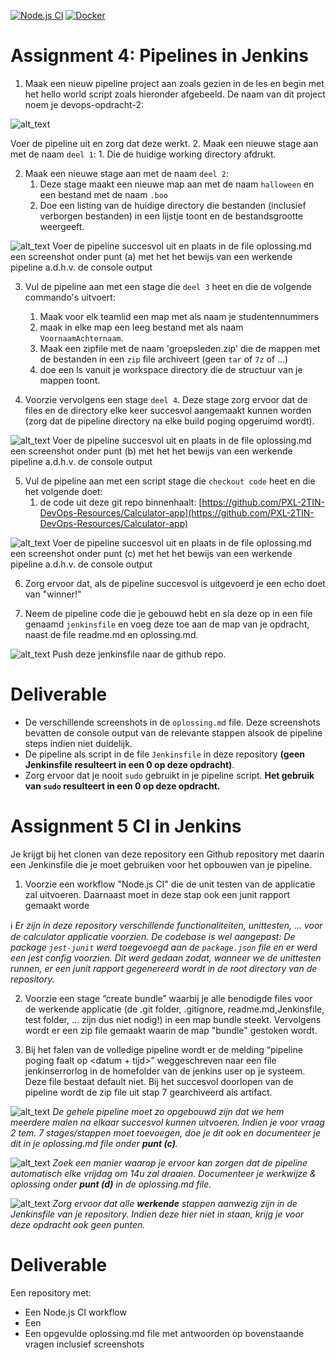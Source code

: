 <ADD badge here>

[![Node.js CI](https://github.com/PXL-2TIN-Devops-2425/calculator-app-finished-Maarten/actions/workflows/node.js.yml/badge.svg)](https://github.com/PXL-2TIN-Devops-2425/calculator-app-finished-Maarten/actions/workflows/node.js.yml)
[![Docker](https://github.com/PXL-2TIN-Devops-2425/calculator-app-finished-Maarten/actions/workflows/docker-publish.yml/badge.svg)](https://github.com/PXL-2TIN-Devops-2425/calculator-app-finished-Maarten/actions/workflows/docker-publish.yml)

# Assignment 4: Pipelines in Jenkins


1. Maak een nieuw pipeline project aan zoals gezien in de les en begin met het hello world script zoals hieronder afgebeeld. De naam van dit project noem je devops-opdracht-2:

![alt_text](https://i.imgur.com/rnoMFXT.png "image_tooltip")

Voer de pipeline uit en zorg dat deze werkt.
2. Maak een nieuwe stage aan met de naam `deel 1`:
    1. Die de huidige working directory afdrukt.
    
2. Maak een nieuwe stage aan met de naam `deel 2`:
    1. Deze stage maakt een nieuwe map aan met de naam `halloween` en een bestand met de naam `.boo`
    2. Doe een listing van de huidige directory die bestanden (inclusief verborgen bestanden) in een lijstje toont en de bestandsgrootte weergeeft.

![alt_text](https://i.imgur.com/Hv9jkZE.png "image_tooltip")
Voer de pipeline succesvol uit en plaats in de file oplossing.md een screenshot onder punt (a) met het het bewijs van een werkende pipeline a.d.h.v. de console output

3. Vul de pipeline aan met een stage die `deel 3` heet en die de volgende commando's uitvoert:
    1. Maak voor elk teamlid een map met als naam je studentennummers
    2. maak in elke map een leeg bestand met als naam `VoornaamAchternaam`.
    3. Maak een zipfile met de naam 'groepsleden.zip' die de mappen met de bestanden in een `zip` file archiveert (geen `tar` of `7z` of ...)
    4. doe een ls vanuit je workspace directory die de structuur van je mappen toont.
 
 4. Voorzie vervolgens een stage  `deel 4`. Deze stage zorg ervoor dat de files en de directory elke keer succesvol aangemaakt kunnen worden (zorg dat de pipeline directory na elke build poging opgeruimd wordt).

![alt_text](https://i.imgur.com/Hv9jkZE.png "image_tooltip")
Voer de pipeline succesvol uit en plaats in de file oplossing.md een screenshot onder punt (b) met het het bewijs van een werkende pipeline a.d.h.v. de console output

5. Vul de pipeline aan met een script stage die  `checkout code` heet en die het volgende doet:
    1. de code uit deze git repo binnenhaalt: [https://github.com/PXL-2TIN-DevOps-Resources/Calculator-app](https://github.com/PXL-2TIN-DevOps-Resources/Calculator-app)

![alt_text](https://i.imgur.com/Hv9jkZE.png "image_tooltip")
Voer de pipeline succesvol uit en plaats in de file oplossing.md een screenshot onder punt (c) met het het bewijs van een werkende pipeline a.d.h.v. de console output

6. Zorg ervoor dat, als de pipeline succesvol is uitgevoerd je een echo doet van "winner!"

7. Neem de pipeline code die je gebouwd hebt en sla deze op in een file genaamd `jenkinsfile` en voeg deze toe aan de map van je opdracht, naast de file readme.md en oplossing.md.

![alt_text](https://i.imgur.com/Hv9jkZE.png "image_tooltip")
Push deze jenkinsfile naar de github repo.

# Deliverable
- De verschillende screenshots in de `oplossing.md` file. Deze screenshots bevatten de console output van de relevante stappen alsook de pipeline steps indien niet duidelijk.
- De pipeline als script in de file `Jenkinsfile` in deze repository **(geen Jenkinsfile resulteert in een 0 op deze opdracht)**.
- Zorg ervoor dat je nooit `sudo` gebruikt in je pipeline script. **Het gebruik van `sudo` resulteert in een 0 op deze opdracht.**

# Assignment 5 CI in Jenkins



Je krijgt bij het clonen van deze repository een Github repository met daarin een Jenkinsfile die je moet gebruiken voor het opbouwen van je pipeline.

1. Voorzie een workflow "Node.js CI" die de unit testen van de applicatie zal uitvoeren. Daarnaast moet in deze stap ook een junit rapport gemaakt worde


:information_source: _Er zijn in deze repository verschillende functionaliteiten, unittesten, ... voor de calculator applicatie voorzien. De codebase is wel aangepast: De package `jest-junit` werd toegevoegd aan de `package.json` file en er werd een jest config voorzien. Dit werd gedaan zodat, wanneer we de unittesten runnen, er een junit rapport gegenereerd wordt in de root directory van de repository._

2. Voorzie een stage “create bundle” waarbij je alle benodigde files voor de werkende applicatie (de .git folder, .gitignore, readme.md,Jenkinsfile, test folder, ... zijn dus niet nodig!) in een map bundle steekt. Vervolgens wordt er een zip file gemaakt waarin de map "bundle" gestoken wordt.

8. Bij het falen van de volledige pipeline wordt er de melding “pipeline poging faalt op &lt;datum + tijd>” weggeschreven naar een file jenkinserrorlog in de homefolder van de jenkins user op je systeem. Deze file bestaat default niet. Bij het succesvol doorlopen van de pipeline wordt de zip file uit stap 7 gearchiveerd als artifact.

![alt_text](https://i.imgur.com/9leib3p.png "image_tooltip") _De gehele pipeline moet zo opgebouwd zijn dat we hem meerdere malen na elkaar succesvol kunnen uitvoeren. Indien je voor vraag 2 tem. 7 stages/stappen  moet toevoegen, doe je dit ook en documenteer je dit in je oplossing.md file onder **punt (c)**._

![alt_text](https://i.imgur.com/9leib3p.png "image_tooltip") _Zoek een manier waarop je ervoor kan zorgen dat de pipeline automatisch elke vrijdag om 14u zal draaien. Documenteer je werkwijze & oplossing onder **punt (d)** in de oplossing.md file._

![alt_text](https://i.imgur.com/9leib3p.png "image_tooltip")
_Zorg ervoor dat alle **werkende** stappen aanwezig zijn in de Jenkinsfile van je repository. Indien deze hier niet in staan, krijg je voor deze opdracht ook geen punten._

# Deliverable
Een repository met:
- Een Node.js CI workflow
- Een 
- Een opgevulde oplossing.md file met antwoorden op bovenstaande vragen inclusief screenshots

